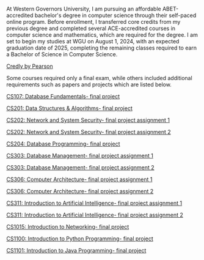 At Western Governors University, I am pursuing an affordable ABET-accredited bachelor's degree in computer science through their self-paced online program. Before enrollment, I transferred core credits from my previous degree and completed several ACE-accredited courses in computer science and mathematics, which are required for the degree. I am set to begin my studies at WGU on August 1, 2024, with an expected graduation date of 2025, completing the remaining classes required to earn a Bachelor of Science in Computer Science. 

[Credly by Pearson](https://www.credly.com/users/sarah-gillard.97831083)

Some courses required only a final exam, while others included additional requirements such as papers and projects which are listed below.

[CS107: Database Fundamentals- final project](CS107_Database_Fundamentals.pdf)

[CS201: Data Structures & Algorithms- final project](cs201_Data_Structures_And_Algorithms_1.pdf)

[CS202: Network and System Security- final project assignment 1](CS202_assignment1_SarahGillard.pdf)

[CS202: Network and System Security- final project assignment 2](CS202_assignment2_SarahGillard.pdf)

[CS204: Database Programming- final project](CS204_Database_Programming.pdf)

[CS303: Database Management- final project assignment 1](CS303__Database_Management_Assignment1.pdf)

[CS303: Database Management- final project assignment 2](CS303__Database_Management_Assignment2.pdf)

[CS306: Computer Architecture- final project assignment 1](https://github.com/sngillard/WGU_Transfer_Courses/blob/240b7f549df0c2a96b64bd6b9f4cd35788dfc2fa/CS306_assignment%201_SarahGillard.pdf)

[CS306: Computer Architecture- final project assignment 2](https://github.com/sngillard/WGU_Transfer_Courses/blob/c7ff91290607b8b785fd864813cff599ac796a8f/CS306_assignment%202_SarahGillard.pdf)

[CS311: Introduction to Artificial Intelligence- final project assignment 1](CS311_assignment1_SarahGillard.pdf)

[CS311: Introduction to Artificial Intelligence- final project assignment 2](CS311_assignment2_SarahGillard.pdf)

[CS1015: Introduction to Networking- final project](CS1015_Intro_To_Networking.pdf)

[CS1100: Introduction to Python Programming- final project](CS1100_Intro_To_Python.pdf)

[CS1101: Introduction to Java Programming- final project](CS1101_Intro_To_Java.pdf)



